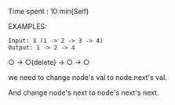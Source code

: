 Time spent : 10 min(Self)

EXAMPLES:

```
Input: 3 (1 -> 2 -> 3 -> 4)
Output: 1 -> 2 -> 4
```



○ -> ○(delete) -> ○ -> ○

we need to change node's val to node.next's val.

And change node's next to node's next's next.
